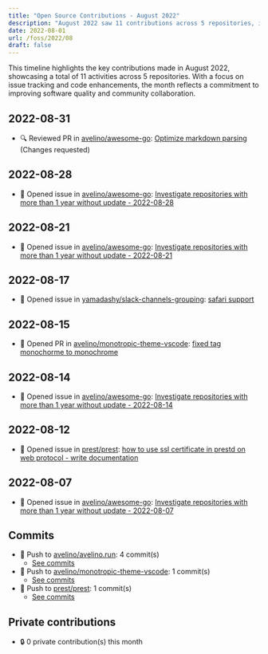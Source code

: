 ```yaml
---
title: "Open Source Contributions - August 2022"
description: "August 2022 saw 11 contributions across 5 repositories, including 6 new issues and significant code updates, enhancing project functionality and community engagement."
date: 2022-08-01
url: /foss/2022/08
draft: false
---
```


This timeline highlights the key contributions made in August 2022, showcasing a total of 11 activities across 5 repositories. With a focus on issue tracking and code enhancements, the month reflects a commitment to improving software quality and community collaboration.

## 2022-08-31

- 🔍 Reviewed PR in [avelino/awesome-go](https://github.com/avelino/awesome-go): [Optimize markdown parsing](https://github.com/avelino/awesome-go/pull/4408#pullrequestreview-1091975858) (Changes requested)

## 2022-08-28

- 🐛 Opened issue in [avelino/awesome-go](https://github.com/avelino/awesome-go): [Investigate repositories with more than 1 year without update - 2022-08-28](https://github.com/avelino/awesome-go/issues/4403)

## 2022-08-21

- 🐛 Opened issue in [avelino/awesome-go](https://github.com/avelino/awesome-go): [Investigate repositories with more than 1 year without update - 2022-08-21](https://github.com/avelino/awesome-go/issues/4390)

## 2022-08-17

- 🐛 Opened issue in [yamadashy/slack-channels-grouping](https://github.com/yamadashy/slack-channels-grouping): [safari support](https://github.com/yamadashy/slack-channels-grouping/issues/27)

## 2022-08-15

- 🔀 Opened PR in [avelino/monotropic-theme-vscode](https://github.com/avelino/monotropic-theme-vscode): [fixed tag monochorme to monochrome](https://github.com/avelino/monotropic-theme-vscode/pull/18)

## 2022-08-14

- 🐛 Opened issue in [avelino/awesome-go](https://github.com/avelino/awesome-go): [Investigate repositories with more than 1 year without update - 2022-08-14](https://github.com/avelino/awesome-go/issues/4376)

## 2022-08-12

- 🐛 Opened issue in [prest/prest](https://github.com/prest/prest): [how to use ssl certificate in prestd on web protocol - write documentation](https://github.com/prest/prest/issues/714)

## 2022-08-07

- 🐛 Opened issue in [avelino/awesome-go](https://github.com/avelino/awesome-go): [Investigate repositories with more than 1 year without update - 2022-08-07](https://github.com/avelino/awesome-go/issues/4367)

## Commits

- 🔨 Push to [avelino/avelino.run](https://github.com/avelino/avelino.run): 4 commit(s)
  - [See commits](https://github.com/avelino/avelino.run/commits?author=avelino&since=2022-08-01T00:00:00Z&until=2022-08-31T23:59:59Z)
- 🔨 Push to [avelino/monotropic-theme-vscode](https://github.com/avelino/monotropic-theme-vscode): 1 commit(s)
  - [See commits](https://github.com/avelino/monotropic-theme-vscode/commits?author=avelino&since=2022-08-01T00:00:00Z&until=2022-08-31T23:59:59Z)
- 🔨 Push to [prest/prest](https://github.com/prest/prest): 1 commit(s)
  - [See commits](https://github.com/prest/prest/commits?author=avelino&since=2022-08-01T00:00:00Z&until=2022-08-31T23:59:59Z)

## Private contributions

- 🔒 0 private contribution(s) this month

